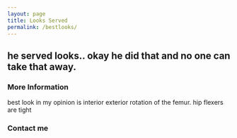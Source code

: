 ```yaml
---
layout: page
title: Looks Served
permalink: /bestlooks/
---
```


## he served looks.. okay he did that and no one can take that away.

### More Information

best look in my opinion is interior exterior rotation of the femur. hip flexers are tight
### Contact me

